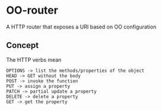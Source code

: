 # OO-router

A HTTP router that exposes a URI based on OO configuration

## Concept

The HTTP verbs mean

    OPTIONS -> list the methods/properties of the object
    HEAD -> GET without the body
    POST -> invoke the function
    PUT -> assign a property
    PATCH -> partial update a property
    DELETE -> delete a property
    GET -> get the property

